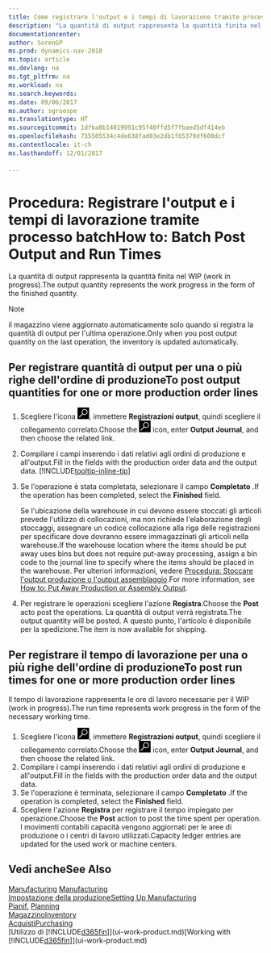 ```yaml
---
title: Come registrare l'output e i tempi di lavorazione tramite processo batch
description: "La quantità di output rappresenta la quantità finita nel WIP ( work in progress)."
documentationcenter: 
author: SorenGP
ms.prod: dynamics-nav-2018
ms.topic: article
ms.devlang: na
ms.tgt_pltfrm: na
ms.workload: na
ms.search.keywords: 
ms.date: 09/06/2017
ms.author: sgroespe
ms.translationtype: HT
ms.sourcegitcommit: 1dfba8b14019991c95f40ffd5f7fbaed5df414eb
ms.openlocfilehash: 735505534c4de638fad03e2db1f05379df600dcf
ms.contentlocale: it-ch
ms.lasthandoff: 12/01/2017

---
```

# <a name="how-to-batch-post-output-and-run-times"></a><span data-ttu-id="57169-103">Procedura: Registrare l'output e i tempi di lavorazione tramite processo batch</span><span class="sxs-lookup"><span data-stu-id="57169-103">How to: Batch Post Output and Run Times</span></span>
<span data-ttu-id="57169-104">La quantità di output rappresenta la quantità finita nel WIP (work in progress).</span><span class="sxs-lookup"><span data-stu-id="57169-104">The output quantity represents the work progress in the form of the finished quantity.</span></span>  

> [!NOTE]
> <span data-ttu-id="57169-105">il magazzino viene aggiornato automaticamente solo quando si registra la quantità di output per l'ultima operazione.</span><span class="sxs-lookup"><span data-stu-id="57169-105">Only when you post output quantity on the last operation, the inventory is updated automatically.</span></span>  

## <a name="to-post-output-quantities-for-one-or-more-production-order-lines"></a><span data-ttu-id="57169-106">Per registrare quantità di output per una o più righe dell'ordine di produzione</span><span class="sxs-lookup"><span data-stu-id="57169-106">To post output quantities for one or more production order lines</span></span>
1. <span data-ttu-id="57169-107">Scegliere l'icona ![Cerca pagina o report](media/ui-search/search_small.png "icona Cerca pagina o report"), immettere **Registrazioni output**, quindi scegliere il collegamento correlato.</span><span class="sxs-lookup"><span data-stu-id="57169-107">Choose the ![Search for Page or Report](media/ui-search/search_small.png "Search for Page or Report icon") icon, enter **Output Journal**, and then choose the related link.</span></span>  
2. <span data-ttu-id="57169-108">Compilare i campi inserendo i dati relativi agli ordini di produzione e all'output.</span><span class="sxs-lookup"><span data-stu-id="57169-108">Fill in the fields with the production order data and the output data.</span></span> [!INCLUDE[tooltip-inline-tip](includes/tooltip-inline-tip_md.md)]
3. <span data-ttu-id="57169-109">Se l'operazione è stata completata, selezionare il campo **Completato** .</span><span class="sxs-lookup"><span data-stu-id="57169-109">If the operation has been completed, select the **Finished** field.</span></span>  

    <span data-ttu-id="57169-110">Se l'ubicazione della warehouse in cui devono essere stoccati gli articoli prevede l'utilizzo di collocazioni, ma non richiede l'elaborazione degli stoccaggi,  assegnare un codice collocazione alla riga delle registrazioni per specificare dove dovranno essere immagazzinati gli articoli nella warehouse.</span><span class="sxs-lookup"><span data-stu-id="57169-110">If the warehouse location where the items should be put away uses bins but does not require put-away processing,  assign a bin code to the journal line to specify where the items should be placed in the warehouse.</span></span> <span data-ttu-id="57169-111">Per ulteriori informazioni, vedere [Procedura: Stoccare l'output produzione o l'output assemblaggio](warehouse-how-to-put-away-production-output.md).</span><span class="sxs-lookup"><span data-stu-id="57169-111">For more information, see [How to: Put Away Production or Assembly Output](warehouse-how-to-put-away-production-output.md).</span></span>  

4. <span data-ttu-id="57169-112">Per registrare le operazioni scegliere l'azione **Registra**.</span><span class="sxs-lookup"><span data-stu-id="57169-112">Choose the **Post** acto post the operations.</span></span> <span data-ttu-id="57169-113">La quantità di output verrà registrata.</span><span class="sxs-lookup"><span data-stu-id="57169-113">The output quantity will be posted.</span></span> <span data-ttu-id="57169-114">A questo punto, l'articolo è disponibile per la spedizione.</span><span class="sxs-lookup"><span data-stu-id="57169-114">The item is now available for shipping.</span></span>  

## <a name="to-post-run-times-for-one-or-more-production-order-lines"></a><span data-ttu-id="57169-115">Per registrare il tempo di lavorazione per una o più righe dell'ordine di produzione</span><span class="sxs-lookup"><span data-stu-id="57169-115">To post run times for one or more production order lines</span></span>
<span data-ttu-id="57169-116">Il tempo di lavorazione rappresenta le ore di lavoro necessarie per il WIP (work in progress).</span><span class="sxs-lookup"><span data-stu-id="57169-116">The run time represents work progress in the form of the necessary working time.</span></span>    

1.  <span data-ttu-id="57169-117">Scegliere l'icona ![Cerca pagina o report](media/ui-search/search_small.png "icona Cerca pagina o report"), immettere **Registrazioni output**, quindi scegliere il collegamento correlato.</span><span class="sxs-lookup"><span data-stu-id="57169-117">Choose the ![Search for Page or Report](media/ui-search/search_small.png "Search for Page or Report icon") icon, enter **Output Journal**, and then choose the related link.</span></span>  
2. <span data-ttu-id="57169-118">Compilare i campi inserendo i dati relativi agli ordini di produzione e all'output.</span><span class="sxs-lookup"><span data-stu-id="57169-118">Fill in the fields with the production order data and the output data.</span></span>  
3.  <span data-ttu-id="57169-119">Se l'operazione è terminata, selezionare il campo **Completato** .</span><span class="sxs-lookup"><span data-stu-id="57169-119">If the operation is completed, select the **Finished** field.</span></span>  
4. <span data-ttu-id="57169-120">Scegliere l'azione **Registra** per registrare il tempo impiegato per operazione.</span><span class="sxs-lookup"><span data-stu-id="57169-120">Choose the **Post** action to post the time spent per operation.</span></span> <span data-ttu-id="57169-121">I movimenti contabili capacità vengono aggiornati per le aree di produzione o i centri di lavoro utilizzati.</span><span class="sxs-lookup"><span data-stu-id="57169-121">Capacity ledger entries are updated for the used work or machine centers.</span></span>

## <a name="see-also"></a><span data-ttu-id="57169-122">Vedi anche</span><span class="sxs-lookup"><span data-stu-id="57169-122">See Also</span></span>  
<span data-ttu-id="57169-123">[Manufacturing](production-manage-manufacturing.md)  </span><span class="sxs-lookup"><span data-stu-id="57169-123">[Manufacturing](production-manage-manufacturing.md)  </span></span>  
[<span data-ttu-id="57169-124">Impostazione della produzione</span><span class="sxs-lookup"><span data-stu-id="57169-124">Setting Up Manufacturing</span></span>](production-configure-production-processes.md)  
<span data-ttu-id="57169-125">[Pianif.](production-planning.md)    </span><span class="sxs-lookup"><span data-stu-id="57169-125">[Planning](production-planning.md)    </span></span>  
[<span data-ttu-id="57169-126">Magazzino</span><span class="sxs-lookup"><span data-stu-id="57169-126">Inventory</span></span>](inventory-manage-inventory.md)  
[<span data-ttu-id="57169-127">Acquisti</span><span class="sxs-lookup"><span data-stu-id="57169-127">Purchasing</span></span>](purchasing-manage-purchasing.md)  
<span data-ttu-id="57169-128">[Utilizzo di [!INCLUDE[d365fin](includes/d365fin_md.md)]](ui-work-product.md)</span><span class="sxs-lookup"><span data-stu-id="57169-128">[Working with [!INCLUDE[d365fin](includes/d365fin_md.md)]](ui-work-product.md)</span></span>

